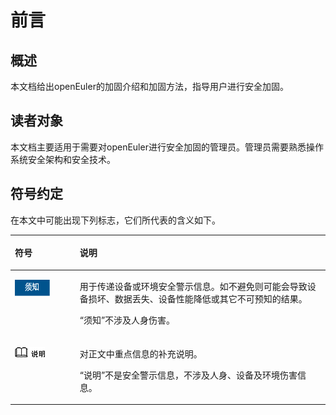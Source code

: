 # 前言<a name="ZH-CN_TOPIC_0192073984"></a>

## 概述<a name="section4537382116410"></a>

本文档给出openEuler的加固介绍和加固方法，指导用户进行安全加固。

## 读者对象<a name="section4378592816410"></a>

本文档主要适用于需要对openEuler进行安全加固的管理员。管理员需要熟悉操作系统安全架构和安全技术。

## 符号约定<a name="section133020216410"></a>

在本文中可能出现下列标志，它们所代表的含义如下。

<a name="table186150423318"></a>
<table><thead align="left"><tr id="row13616204263112"><th class="cellrowborder" valign="top" width="20.580000000000002%" id="mcps1.1.3.1.1"><p id="p961684263110"><a name="p961684263110"></a><a name="p961684263110"></a><strong id="b1461618424315"><a name="b1461618424315"></a><a name="b1461618424315"></a>符号</strong></p>
</th>
<th class="cellrowborder" valign="top" width="79.42%" id="mcps1.1.3.1.2"><p id="p2061694220310"><a name="p2061694220310"></a><a name="p2061694220310"></a><strong id="b261644263119"><a name="b261644263119"></a><a name="b261644263119"></a>说明</strong></p>
</th>
</tr>
</thead>
<tbody><tr id="row1261613422317"><td class="cellrowborder" valign="top" width="20.580000000000002%" headers="mcps1.1.3.1.1 "><p id="p26161742113112"><a name="p26161742113112"></a><a name="p26161742113112"></a><a name="image36161842153117"></a><a name="image36161842153117"></a><span><img class="" id="image36161842153117" height="25.270000000000003" width="55.9265" src="figures/zh-cn_image_0221925211.png"></span></p>
</td>
<td class="cellrowborder" valign="top" width="79.42%" headers="mcps1.1.3.1.2 "><p id="p8616104211319"><a name="p8616104211319"></a><a name="p8616104211319"></a>用于传递设备或环境安全警示信息。如不避免则可能会导致设备损坏、数据丢失、设备性能降低或其它不可预知的结果。</p>
<p id="p1361619422311"><a name="p1361619422311"></a><a name="p1361619422311"></a>“须知”不涉及人身伤害。</p>
</td>
</tr>
<tr id="row16616142153112"><td class="cellrowborder" valign="top" width="20.580000000000002%" headers="mcps1.1.3.1.1 "><p id="p1161611423315"><a name="p1161611423315"></a><a name="p1161611423315"></a><a name="image19616842103118"></a><a name="image19616842103118"></a><span><img class="" id="image19616842103118" height="15.96" width="47.88" src="figures/zh-cn_image_0221925212.png"></span></p>
</td>
<td class="cellrowborder" valign="top" width="79.42%" headers="mcps1.1.3.1.2 "><p id="p1961614429313"><a name="p1961614429313"></a><a name="p1961614429313"></a>对正文中重点信息的补充说明。</p>
<p id="p196165425316"><a name="p196165425316"></a><a name="p196165425316"></a>“说明”不是安全警示信息，不涉及人身、设备及环境伤害信息。</p>
</td>
</tr>
</tbody>
</table>

